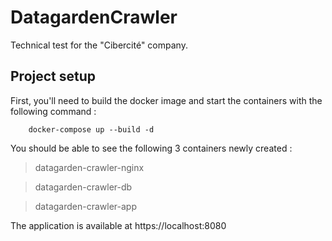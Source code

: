 # DatagardenCrawler

Technical test for the "Cibercité" company.

## Project setup

First, you'll need to build the docker image and start the containers with the following command :

```Shell
    docker-compose up --build -d
```

You should be able to see the following 3 containers newly created :

> datagarden-crawler-nginx

> datagarden-crawler-db

> datagarden-crawler-app

The application is available at https://localhost:8080